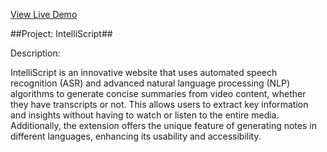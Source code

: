 [View Live Demo](https://transcriptor-frontend-1.onrender.com/)


##Project: IntelliScript##

Description:


IntelliScript is an innovative website that uses automated speech recognition (ASR) and advanced natural language processing (NLP) algorithms to generate concise summaries from video content, whether they have transcripts or not. This allows users to extract key information and insights without having to watch or listen to the entire media. Additionally, the extension offers the unique feature of generating notes in different languages, enhancing its usability and accessibility.
